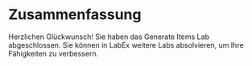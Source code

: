 # Zusammenfassung

Herzlichen Glückwunsch! Sie haben das Generate Items Lab abgeschlossen. Sie können in LabEx weitere Labs absolvieren, um Ihre Fähigkeiten zu verbessern.

